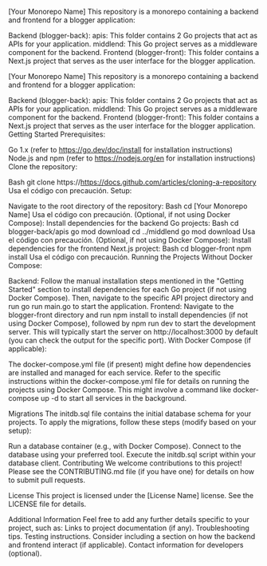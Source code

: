[Your Monorepo Name]
This repository is a monorepo containing a backend and frontend for a blogger application:

Backend (blogger-back):
apis: This folder contains 2 Go projects that act as APIs for your application.
middlend: This Go project serves as a middleware component for the backend.
Frontend (blogger-front): This folder contains a Next.js project that serves as the user interface for the blogger application.

[Your Monorepo Name]
This repository is a monorepo containing a backend and frontend for a blogger application:

Backend (blogger-back):
apis: This folder contains 2 Go projects that act as APIs for your application.
middlend: This Go project serves as a middleware component for the backend.
Frontend (blogger-front): This folder contains a Next.js project that serves as the user interface for the blogger application.
Getting Started
Prerequisites:

Go 1.x (refer to https://go.dev/doc/install for installation instructions)
Node.js and npm (refer to https://nodejs.org/en for installation instructions)
Clone the repository:

Bash
git clone https://https://docs.github.com/articles/cloning-a-repository
Usa el código con precaución.
Setup:

Navigate to the root directory of the repository:
Bash
cd [Your Monorepo Name]
Usa el código con precaución.
(Optional, if not using Docker Compose): Install dependencies for the backend Go projects:
Bash
cd blogger-back/apis
go mod download
cd ../middlend
go mod download
Usa el código con precaución.
(Optional, if not using Docker Compose): Install dependencies for the frontend Next.js project:
Bash
cd blogger-front
npm install
Usa el código con precaución.
Running the Projects
Without Docker Compose:

Backend: Follow the manual installation steps mentioned in the "Getting Started" section to install dependencies for each Go project (if not using Docker Compose). Then, navigate to the specific API project directory and run go run main.go to start the application.
Frontend: Navigate to the blogger-front directory and run npm install to install dependencies (if not using Docker Compose), followed by npm run dev to start the development server. This will typically start the server on http://localhost:3000 by default (you can check the output for the specific port).
With Docker Compose (if applicable):

The docker-compose.yml file (if present) might define how dependencies are installed and managed for each service. Refer to the specific instructions within the docker-compose.yml file for details on running the projects using Docker Compose. This might involve a command like docker-compose up -d to start all services in the background.

Migrations
The initdb.sql file contains the initial database schema for your projects. To apply the migrations, follow these steps (modify based on your setup):

Run a database container (e.g., with Docker Compose).
Connect to the database using your preferred tool.
Execute the initdb.sql script within your database client.
Contributing
We welcome contributions to this project! Please see the CONTRIBUTING.md file (if you have one) for details on how to submit pull requests.

License
This project is licensed under the [License Name] license. See the LICENSE file for details.

Additional Information
Feel free to add any further details specific to your project, such as:
Links to project documentation (if any).
Troubleshooting tips.
Testing instructions.
Consider including a section on how the backend and frontend interact (if applicable).
Contact information for developers (optional).
